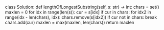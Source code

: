 class Solution:
    def lengthOfLongestSubstring(self, s: str) -> int:
        chars = set()
        maxlen = 0
        for idx in range(len(s)):
            cur = s[idx]
            if cur in chars:
                for idx2 in range(idx - len(chars), idx):
                    chars.remove(s[idx2])
                    if cur not in chars:
                        break
            chars.add(cur)
            maxlen = max(maxlen, len(chars))
        return maxlen